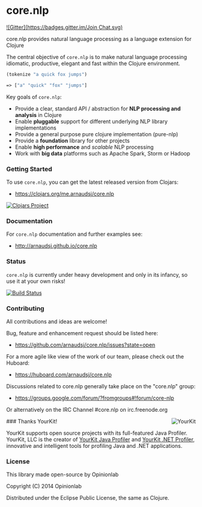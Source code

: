 core.nlp
========
[![Gitter](https://badges.gitter.im/Join Chat.svg)](https://gitter.im/arnaudsj/core.nlp?utm_source=badge&utm_medium=badge&utm_campaign=pr-badge&utm_content=badge)

core.nlp provides natural language processing as a language extension for Clojure

The central objective of `core.nlp` is to make natural language processing
idiomatic, productive, elegant and fast within the Clojure environment.

```clojure
(tokenize "a quick fox jumps")

=> ["a" "quick" "fox" "jumps"]

```

Key goals of `core.nlp`:

 - Provide a clear, standard API / abstraction for **NLP processing and analysis** in Clojure
 - Enable **pluggable** support for different underlying NLP library implementations
 - Provide a general purpose pure clojure implementation (pure-nlp)
 - Provide a **foundation** library for other projects
 - Enable **high performance** and *scalable* NLP processing
 - Work with **big data** platforms such as Apache Spark, Storm or Hadoop

### Getting Started

To use `core.nlp`, you can get the latest released version from Clojars:

 - https://clojars.org/me.arnaudsj/core.nlp

[![Clojars Project](http://clojars.org/me.arnaudsj/core.nlp/latest-version.svg)](http://clojars.org/me.arnaudsj/core.nlp)

### Documentation

For `core.nlp` documentation and further examples see:

 - http://arnaudsj.github.io/core.nlp

### Status

`core.nlp` is currently under heavy development and only in its infancy, so use it at your own risks!

[![Build Status](https://travis-ci.org/arnaudsj/core.nlp.svg)](https://travis-ci.org/arnaudsj/core.nlp)

### Contributing

All contributions and ideas are welcome!

Bug, feature and enhancement request should be listed here:

 - https://github.com/arnaudsj/core.nlp/issues?state=open

For a more agile like view of the work of our team, please check out the Huboard:

 - https://huboard.com/arnaudsj/core.nlp

Discussions related to core.nlp generally take place on the "core.nlp" group:

 - https://groups.google.com/forum/?fromgroups#!forum/core-nlp

Or alternatively on the IRC Channel #core.nlp on irc.freenode.org

<img align="right" src="http://www.yourkit.com/images/yklogo.png" title="YourKit">
### Thanks YourKit!

YourKit supports open source projects with its full-featured Java Profiler.
YourKit, LLC is the creator of [YourKit Java Profiler](http://www.yourkit.com/java/profiler/index.jsp)
and [YourKit .NET Profiler](http://www.yourkit.com/.net/profiler/index.jsp),
innovative and intelligent tools for profiling Java and .NET applications.

### License

This library made open-source by Opinionlab

Copyright (C) 2014 Opinionlab

Distributed under the Eclipse Public License, the same as Clojure.


